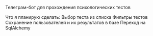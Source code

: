 Телеграм-бот для прохождения психологических тестов

Что я планирую сделать:
Выбор теста из списка
Фильтры тестов
Сохранение пользователей и их результатов в базе
Переход на SqlAlchemy

